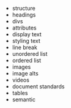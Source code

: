 - structure
- headings
- divs
- attributes
- display text
- styling text
- line break
- unordered list
- ordered list
- images
- image alts
- videos
- document standards
- tables
- semantic
